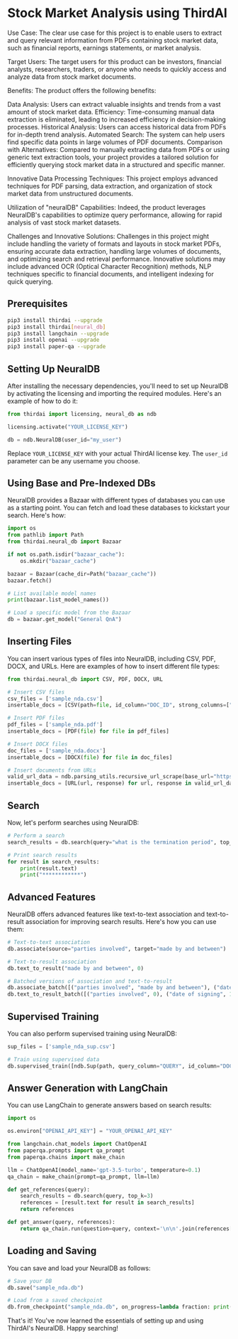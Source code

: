 # Stock Market Analysis using ThirdAI


Use Case: The clear use case for this project is to enable users to extract and query relevant information from PDFs containing stock market data, such as financial reports, earnings statements, or market analysis.

Target Users: The target users for this product can be investors, financial analysts, researchers, traders, or anyone who needs to quickly access and analyze data from stock market documents.

Benefits: The product offers the following benefits:

Data Analysis: Users can extract valuable insights and trends from a vast amount of stock market data.
Efficiency: Time-consuming manual data extraction is eliminated, leading to increased efficiency in decision-making processes.
Historical Analysis: Users can access historical data from PDFs for in-depth trend analysis.
Automated Search: The system can help users find specific data points in large volumes of PDF documents.
Comparison with Alternatives: Compared to manually extracting data from PDFs or using generic text extraction tools, your project provides a tailored solution for efficiently querying stock market data in a structured and specific manner.

Innovative Data Processing Techniques: This project employs advanced techniques for PDF parsing, data extraction, and organization of stock market data from unstructured documents.

Utilization of "neuralDB" Capabilities: Indeed, the product leverages NeuralDB's capabilities to optimize query performance, allowing for rapid analysis of vast stock market datasets.

Challenges and Innovative Solutions: Challenges in this project might include handling the variety of formats and layouts in stock market PDFs, ensuring accurate data extraction, handling large volumes of documents, and optimizing search and retrieval performance. Innovative solutions may include advanced OCR (Optical Character Recognition) methods, NLP techniques specific to financial documents, and intelligent indexing for quick querying.



## Prerequisites

```bash
pip3 install thirdai --upgrade
pip3 install thirdai[neural_db]
pip3 install langchain --upgrade
pip3 install openai --upgrade
pip3 install paper-qa --upgrade
```

## Setting Up NeuralDB

After installing the necessary dependencies, you'll need to set up NeuralDB by activating the licensing and importing the required modules. Here's an example of how to do it:

```python
from thirdai import licensing, neural_db as ndb

licensing.activate("YOUR_LICENSE_KEY")

db = ndb.NeuralDB(user_id="my_user")
```

Replace `YOUR_LICENSE_KEY` with your actual ThirdAI license key. The `user_id` parameter can be any username you choose.

## Using Base and Pre-Indexed DBs

NeuralDB provides a Bazaar with different types of databases you can use as a starting point. You can fetch and load these databases to kickstart your search. Here's how:

```python
import os
from pathlib import Path
from thirdai.neural_db import Bazaar

if not os.path.isdir("bazaar_cache"):
    os.mkdir("bazaar_cache")

bazaar = Bazaar(cache_dir=Path("bazaar_cache"))
bazaar.fetch()

# List available model names
print(bazaar.list_model_names())

# Load a specific model from the Bazaar
db = bazaar.get_model("General QnA")
```

## Inserting Files

You can insert various types of files into NeuralDB, including CSV, PDF, DOCX, and URLs. Here are examples of how to insert different file types:

```python
from thirdai.neural_db import CSV, PDF, DOCX, URL

# Insert CSV files
csv_files = ['sample_nda.csv']
insertable_docs = [CSV(path=file, id_column="DOC_ID", strong_columns=["passage"], weak_columns=["para"], reference_columns=["passage"]) for file in csv_files]

# Insert PDF files
pdf_files = ['sample_nda.pdf']
insertable_docs = [PDF(file) for file in pdf_files]

# Insert DOCX files
doc_files = ['sample_nda.docx']
insertable_docs = [DOCX(file) for file in doc_files]

# Insert documents from URLs
valid_url_data = ndb.parsing_utils.recursive_url_scrape(base_url="https://www.thirdai.com/pocketllm/", max_crawl_depth=0)
insertable_docs = [URL(url, response) for url, response in valid_url_data]
```

## Search

Now, let's perform searches using NeuralDB:

```python
# Perform a search
search_results = db.search(query="what is the termination period", top_k=2)

# Print search results
for result in search_results:
    print(result.text)
    print("************")
```

## Advanced Features

NeuralDB offers advanced features like text-to-text association and text-to-result association for improving search results. Here's how you can use them:

```python
# Text-to-text association
db.associate(source="parties involved", target="made by and between")

# Text-to-result association
db.text_to_result("made by and between", 0)

# Batched versions of association and text-to-result
db.associate_batch([("parties involved", "made by and between"), ("date of signing", "duly executed")])
db.text_to_result_batch([("parties involved", 0), ("date of signing", 16)])
```

## Supervised Training

You can also perform supervised training using NeuralDB:

```python
sup_files = ['sample_nda_sup.csv']

# Train using supervised data
db.supervised_train([ndb.Sup(path, query_column="QUERY", id_column="DOC_ID", source_id=source_ids[0]) for path in sup_files])
```

## Answer Generation with LangChain

You can use LangChain to generate answers based on search results:

```python
import os

os.environ["OPENAI_API_KEY"] = "YOUR_OPENAI_API_KEY"

from langchain.chat_models import ChatOpenAI
from paperqa.prompts import qa_prompt
from paperqa.chains import make_chain

llm = ChatOpenAI(model_name='gpt-3.5-turbo', temperature=0.1)
qa_chain = make_chain(prompt=qa_prompt, llm=llm)

def get_references(query):
    search_results = db.search(query, top_k=3)
    references = [result.text for result in search_results]
    return references

def get_answer(query, references):
    return qa_chain.run(question=query, context='\n\n'.join(references[:3]), answer_length="abt 50 words")
```

## Loading and Saving

You can save and load your NeuralDB as follows:

```python
# Save your DB
db.save("sample_nda.db")

# Load from a saved checkpoint
db.from_checkpoint("sample_nda.db", on_progress=lambda fraction: print(f"{fraction}% done with loading."))
```

That's it! You've now learned the essentials of setting up and using ThirdAI's NeuralDB. Happy searching!
